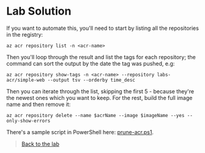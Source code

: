 # Lab Solution

If you want to automate this, you'll need to start by listing all the repositories in the registry:

```
az acr repository list -n <acr-name>
```

Then you'll loop through the result and list the tags for each repository; the command can sort the output by the date the tag was pushed, e.g:

```
az acr repository show-tags -n <acr-name> --repository labs-acr/simple-web --output tsv --orderby time_desc
```

Then you can iterate through the list, skipping the first 5 - because they're the newest ones which you want to keep. For the rest, build the full image name and then remove it:

```
az acr repository delete --name $acrName --image $imageName --yes --only-show-errors
```

There's a sample script in PowerShell here: [prune-acr.ps1](./lab/prune-acr.ps1).

> [Back to the lab](README.md#lab)